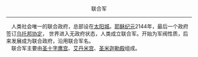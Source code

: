 <p align="center">联合军</p>  

******

&emsp;人类社会唯一的联合政府，总部设在[太阳城]()。[耶稣纪元]()2144年，最后一个政府签订[乌托邦协定](UtopiaPact.md)，
世界进入无政府状态，人类成立联合军。开始为军阀性质，后来发展成为联合政府，沿用联合军名。  
&emsp;联合军主要由[圣十字鹰宫](SCE.md)、[艾丹米宫](AM.md)、[圣米迦勒殿](SMIC.md)组成。

